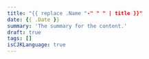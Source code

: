 ```yaml
---
title: "{{ replace .Name "-" " " | title }}"
date: {{ .Date }}
summary: 'The summary for the content.'
draft: true
tags: []
isCJKLanguage: true
---
```


